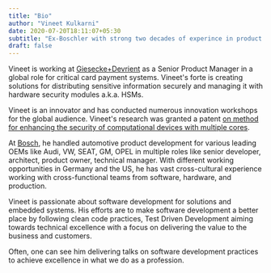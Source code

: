 ```yaml
---
title: "Bio"
author: "Vineet Kulkarni"
date: 2020-07-20T18:11:07+05:30
subtitle: "Ex-Boschler with strong two decades of experince in product development for critical systems like automotive and payment."
draft: false
---
```

Vineet is working at [Giesecke+Devrient](https://www.gi-de.com) as a Senior Product Manager in a global role for critical card payment systems. Vineet's forte is creating solutions for distributing sensitive information securely and managing it with hardware security modules a.k.a. HSMs.

Vineet is an innovator and has conducted numerous innovation workshops for the global audience.
Vineet's research was granted a patent [on method for enhancing the security of computational devices with multiple cores](https://patents.google.com/patent/EP3152859A1/ru).

At [Bosch](https://www.bosch-india-software.com/en/), he handled automotive product development for various leading OEMs like Audi, VW, SEAT, GM, OPEL in multiple roles like senior developer, architect, product owner, technical manager.
With different working opportunities in Germany and the US, he has vast cross-cultural experience working with cross-functional teams from software, hardware, and production.

Vineet is passionate about software development for solutions and embedded systems. His efforts are to make software development a better place by following clean code practices, Test Driven Development aiming towards technical excellence with a focus on delivering the value to the business and customers.

Often, one can see him delivering talks on software development practices to achieve excellence in what we do as a profession.